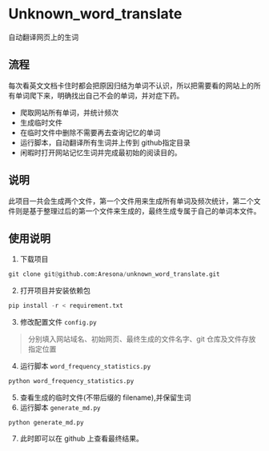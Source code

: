 # Unknown_word_translate
自动翻译网页上的生词

## 流程

每次看英文文档卡住时都会把原因归结为单词不认识，所以把需要看的网站上的所有单词爬下来，明确找出自己不会的单词，并对症下药。

* 爬取网站所有单词，并统计频次
* 生成临时文件
* 在临时文件中删除不需要再去查询记忆的单词
* 运行脚本，自动翻译所有生词并上传到 github指定目录
* 闲暇时打开网站记忆生词并完成最初始的阅读目的。

## 说明

此项目一共会生成两个文件，第一个文件用来生成所有单词及频次统计，第二个文件则是基于整理过后的第一个文件来生成的，最终生成专属于自己的单词本文件。

## 使用说明

1. 下载项目

```python
git clone git@github.com:Aresona/unknown_word_translate.git
```

2. 打开项目并安装依赖包

```python
pip install -r < requirement.txt
```

3. 修改配置文件 `config.py`

> 分别填入网站域名、初始网页、最终生成的文件名字、git 仓库及文件存放指定位置

4. 运行脚本 `word_frequency_statistics.py`

```python
python word_frequency_statistics.py
```

5. 查看生成的临时文件(不带后缀的 filename),并保留生词
6. 运行脚本 `generate_md.py`

```
python generate_md.py
```

7. 此时即可以在 github 上查看最终结果。

